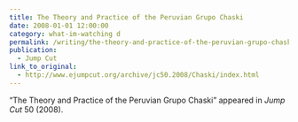 ```yaml
---
title: The Theory and Practice of the Peruvian Grupo Chaski
date: 2008-01-01 12:00:00
category: what-im-watching d
permalink: /writing/the-theory-and-practice-of-the-peruvian-grupo-chaski-2/
publication:
  - Jump Cut
link_to_original:
  - http://www.ejumpcut.org/archive/jc50.2008/Chaski/index.html
---
```

“The Theory and Practice of the Peruvian Grupo Chaski” appeared in <em>Jump Cut</em> 50 (2008).
